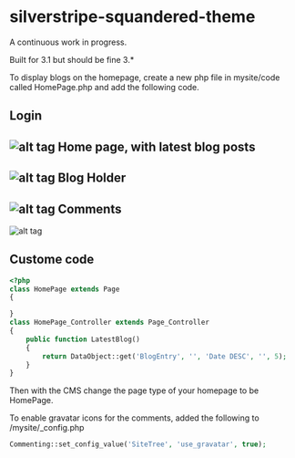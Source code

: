 silverstripe-squandered-theme
=============================

A continuous work in progress.

Built for 3.1 but should be fine 3.*

To display blogs on the homepage, create a new php file in mysite/code called HomePage.php and add the following code.

Login
--------------
![alt tag](https://dl.dropboxusercontent.com/u/5616402/Internet%20Posts/github/login.jpg)
Home page, with latest blog posts
--------------
![alt tag](https://dl.dropboxusercontent.com/u/5616402/Internet%20Posts/github/home.jpg)
Blog Holder
--------------
![alt tag](https://dl.dropboxusercontent.com/u/5616402/Internet%20Posts/github/blog.jpg)
Comments
--------------
![alt tag](https://dl.dropboxusercontent.com/u/5616402/Internet%20Posts/github/comments.jpg)

Custome code
--------------
```php
<?php
class HomePage extends Page
{

}
class HomePage_Controller extends Page_Controller
{
    public function LatestBlog()
    {
        return DataObject::get('BlogEntry', '', 'Date DESC', '', 5);
    }
}
```
Then with the CMS change the page type of your homepage to be HomePage. 

To enable gravatar icons for the comments, added the following to /mysite/_config.php
```php
Commenting::set_config_value('SiteTree', 'use_gravatar', true);
```
